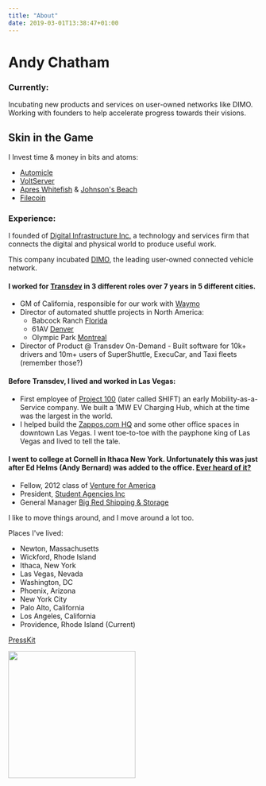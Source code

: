 ```yaml
---
title: "About"
date: 2019-03-01T13:38:47+01:00
---
```


# Andy Chatham

### Currently: 
Incubating new products and services on user-owned networks like DIMO. 
Working with founders to help accelerate progress towards their visions. 

## Skin in the Game
I Invest time & money in bits and atoms: 
- [Automicle](https://www.automicle.com/)
- [VoltServer](https://voltserver.com/)
- [Apres Whitefish](http://www.stumptowninnofwhitefish.com/) & [Johnson's Beach](https://www.johnsonsbeach.com/)
- [Filecoin](https://filecoin.io/)

### Experience: 
I founded of [Digital Infrastructure Inc.](https://drivedimo.com) a technology and services firm that connects the digital and physical world to produce useful work.  

This company incubated [DIMO](https://dimo.zone), the leading user-owned connected vehicle network. 


#### I worked for [Transdev](https://www.transdev.com/en/) in 3 different roles over 7 years in 5 different cities. 
- GM of California, responsible for our work with [Waymo](https://waymo.com/) 
- Director of automated shuttle projects in North America:
	- Babcock Ranch [Florida](https://www.forbes.com/sites/johnmcmanus/2018/10/22/in-autonomous-vehicles-future-garages-go-away-heres-10-big-re-impacts/#5855e23e4dc0)
	- 61AV [Denver](https://www.rtd-denver.com/projects/61av)
	- Olympic Park [Montreal](https://nextcity.org/daily/entry/autonomous-shuttles-passenger-service-montreal)
- Director of Product @ Transdev On-Demand
		- Built software for 10k+ drivers and 10m+ users of SuperShuttle, ExecuCar, and Taxi fleets (remember those?) 

#### Before Transdev, I lived and worked in Las Vegas: 
- First employee of [Project 100](https://www.bloomberg.com/news/articles/2014-03-04/las-vegas-of-all-places-may-be-about-to-reinvent-car-ownership) (later called SHIFT) an early Mobility-as-a-Service company. We built a 1MW EV Charging Hub, which at the time was the largest in the world. 
- I helped build the [Zappos.com HQ](https://officesnapshots.com/2013/12/16/new-zappos-downtown-las-vegas-headquarters/) and some other office spaces in downtown Las Vegas. I went toe-to-toe with the payphone king of Las Vegas and lived to tell the tale. 

#### I went to college at Cornell in Ithaca New York. Unfortunately this was just after Ed Helms (Andy Bernard) was added to the office. [Ever heard of it?](https://www.youtube.com/watch?v=rKSti1O0Bio)
- Fellow, 2012 class of [Venture for America](https://ventureforamerica.org/) 
- President, [Student Agencies Inc](https://www.studentagencies.com/)
- General Manager [Big Red Shipping & Storage](https://www.bigredboxes.com/)

I like to move things around, and I move around a lot too.

Places I've lived: 
- Newton, Massachusetts
- Wickford, Rhode Island
- Ithaca, New York
- Las Vegas, Nevada
- Washington, DC 
- Phoenix, Arizona 
- New York City 
- Palo Alto, California
- Los Angeles, California 
- Providence, Rhode Island (Current)

[PressKit](../presskit)

<img src="../presskit/headshots/Andy Headshot.jpg" width="256px" />
